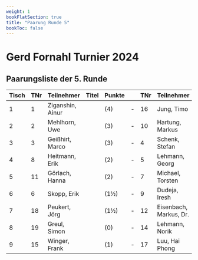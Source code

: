 ```yaml
---
weight: 1
bookFlatSection: true
title: "Paarung Runde 5"
bookToc: false
---
```


# Gerd Fornahl Turnier 2024

## Paarungsliste der 5. Runde


| Tisch | TNr | Teilnehmer          | Titel | Punkte |   | TNr | Teilnehmer        | Titel | Punkte | Ergebnis |
|-------|-----|---------------------|-------|--------|---|-----|-------------------|-------|--------|----------|
| 1     | 1   | Ziganshin, Ainur    |       | (4)    | - | 16  | Jung, Timo        |       | (3)    | 1 - 0    |
| 2     | 2   | Mehlhorn, Uwe       |       | (3)    | - | 10  | Hartung, Markus   |       | (3)    | 1 - 0    |
| 3     | 3   | Geißhirt, Marco     |       | (3)    | - | 4   | Schenk, Stefan    |       | (2½)   | 1 - 0    |
| 4     | 8   | Heitmann, Erik      |       | (2)    | - | 5   | Lehmann, Georg    |       | (2)    | 1 - 0    |
| 5     | 11  | Görlach, Hanna      |       | (2)    | - | 7   | Michael, Torsten  |       | (2)    | 0 - 1    |
| 6     | 6   | Skopp, Erik         |       | (1½)   | - | 9   | Dudeja, Iresh     |       | (2)    | 0 - 1    |
| 7     | 18  | Peukert, Jörg       |       | (1½)   | - | 12  | Eisenbach, Markus, Dr. | | (1½)   | 0 - 1    |
| 8     | 19  | Greul, Simon        |       | (0)    | - | 14  | Lehmann, Norik    |       | (1)    | 1 - 0    |
| 9     | 15  | Winger, Frank       |       | (1)    | - | 17  | Luu, Hai Phong    |       | (0)    | 1 - 0    |